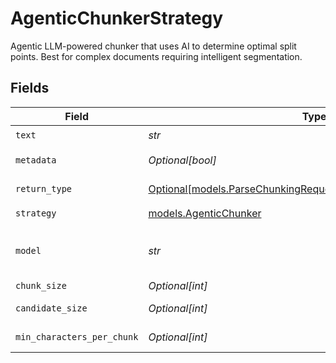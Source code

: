 # AgenticChunkerStrategy

Agentic LLM-powered chunker that uses AI to determine optimal split points. Best for complex documents requiring intelligent segmentation.


## Fields

| Field                                                                                                                        | Type                                                                                                                         | Required                                                                                                                     | Description                                                                                                                  | Example                                                                                                                      |
| ---------------------------------------------------------------------------------------------------------------------------- | ---------------------------------------------------------------------------------------------------------------------------- | ---------------------------------------------------------------------------------------------------------------------------- | ---------------------------------------------------------------------------------------------------------------------------- | ---------------------------------------------------------------------------------------------------------------------------- |
| `text`                                                                                                                       | *str*                                                                                                                        | :heavy_check_mark:                                                                                                           | The text content to be chunked                                                                                               |                                                                                                                              |
| `metadata`                                                                                                                   | *Optional[bool]*                                                                                                             | :heavy_minus_sign:                                                                                                           | Whether to include metadata for each chunk                                                                                   |                                                                                                                              |
| `return_type`                                                                                                                | [Optional[models.ParseChunkingRequestChunkingRequestReturnType]](../models/parsechunkingrequestchunkingrequestreturntype.md) | :heavy_minus_sign:                                                                                                           | Return format: chunks (with metadata) or texts (plain strings)                                                               |                                                                                                                              |
| `strategy`                                                                                                                   | [models.AgenticChunker](../models/agenticchunker.md)                                                                         | :heavy_check_mark:                                                                                                           | N/A                                                                                                                          |                                                                                                                              |
| `model`                                                                                                                      | *str*                                                                                                                        | :heavy_check_mark:                                                                                                           | Chat model to use for chunking. (Available models)[https://docs.orq.ai/docs/proxy#chat-models]                               | openai/gpt-4.1                                                                                                               |
| `chunk_size`                                                                                                                 | *Optional[int]*                                                                                                              | :heavy_minus_sign:                                                                                                           | Maximum tokens per chunk                                                                                                     |                                                                                                                              |
| `candidate_size`                                                                                                             | *Optional[int]*                                                                                                              | :heavy_minus_sign:                                                                                                           | Size of candidate splits for LLM evaluation                                                                                  |                                                                                                                              |
| `min_characters_per_chunk`                                                                                                   | *Optional[int]*                                                                                                              | :heavy_minus_sign:                                                                                                           | Minimum characters allowed per chunk                                                                                         |                                                                                                                              |